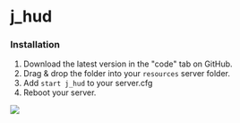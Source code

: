 # j_hud

### Installation
1) Download the latest version in the "code" tab on GitHub.
2) Drag & drop the folder into your `resources` server folder.
3) Add `start j_hud` to your server.cfg
4) Reboot your server.

![](https://img001.prntscr.com/file/img001/r3tEIb5QSK6cmyh2zvU4Mg.png)
